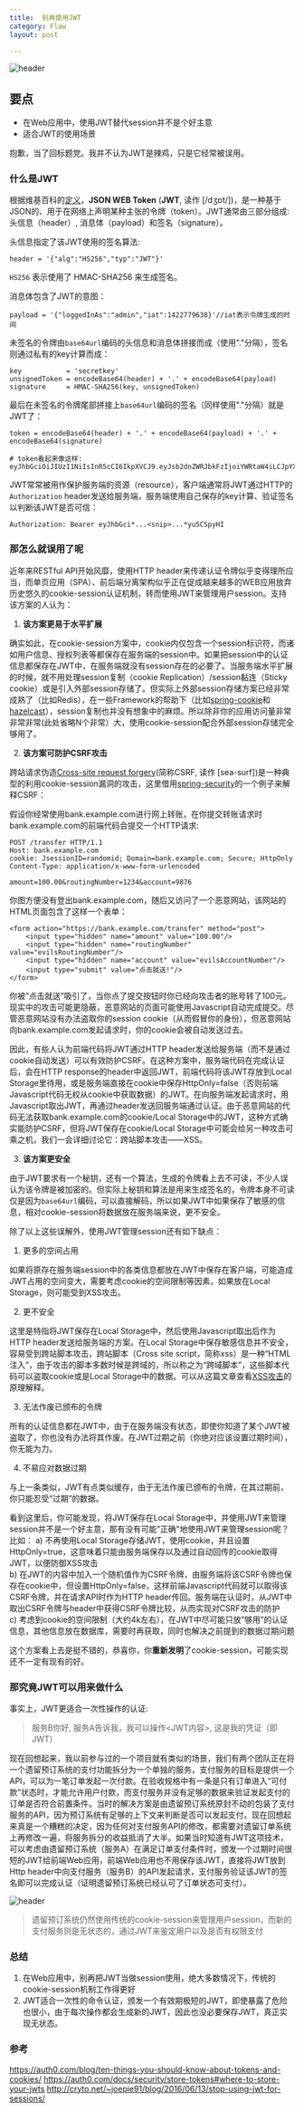```yaml
---
title:  别再使用JWT
category: Flaw
layout: post

---
```


![header](/images/stop-using-jwt-for-sessions/jwt.webp)    



## 要点

- 在Web应用中，使用JWT替代session并不是个好主意
- 适合JWT的使用场景




抱歉，当了回标题党。我并不认为JWT是辣鸡，只是它经常被误用。



### 什么是JWT



根据维基百科的[定义](https://en.wikipedia.org/wiki/JSON_Web_Token)，**JSON WEB Token** (**JWT**, 读作 [/dʒɒt/])，是一种基于JSON的、用于在网络上声明某种主张的令牌（token）。JWT通常由三部分组成: 头信息（header）, 消息体（payload）和签名（signature）。

头信息指定了该JWT使用的签名算法:

```
header = '{"alg":"HS256","typ":"JWT"}'
```

`HS256` 表示使用了 HMAC-SHA256 来生成签名。

消息体包含了JWT的意图：

```
payload = '{"loggedInAs":"admin","iat":1422779638}'//iat表示令牌生成的时间
```

未签名的令牌由`base64url`编码的头信息和消息体拼接而成（使用"."分隔），签名则通过私有的key计算而成：

```
key           = 'secretkey'  
unsignedToken = encodeBase64(header) + '.' + encodeBase64(payload)  
signature     = HMAC-SHA256(key, unsignedToken) 
```

最后在未签名的令牌尾部拼接上`base64url`编码的签名（同样使用"."分隔）就是JWT了：

```
token = encodeBase64(header) + '.' + encodeBase64(payload) + '.' + encodeBase64(signature) 

# token看起来像这样: eyJhbGciOiJIUzI1NiIsInR5cCI6IkpXVCJ9.eyJsb2dnZWRJbkFzIjoiYWRtaW4iLCJpYXQiOjE0MjI3Nzk2Mzh9.gzSraSYS8EXBxLN_oWnFSRgCzcmJmMjLiuyu5CSpyHI 
```

JWT常常被用作保护服务端的资源（resource），客户端通常将JWT通过HTTP的`Authorization` header发送给服务端，服务端使用自己保存的key计算、验证签名以判断该JWT是否可信：

```
Authorization: Bearer eyJhbGci*...<snip>...*yu5CSpyHI
```



### 那怎么就误用了呢

近年来RESTful API开始风靡，使用HTTP header来传递认证令牌似乎变得理所应当，而单页应用（SPA）、前后端分离架构似乎正在促成越来越多的WEB应用放弃历史悠久的cookie-session认证机制，转而使用JWT来管理用户session。支持该方案的人认为：

1. **该方案更易于水平扩展**

确实如此，在cookie-session方案中，cookie内仅包含一个session标识符，而诸如用户信息、授权列表等都保存在服务端的session中。如果把session中的认证信息都保存在JWT中，在服务端就没有session存在的必要了。当服务端水平扩展的时候，就不用处理session复制（cookie Replication）/session黏连（Sticky cookie）或是引入外部session存储了。但实际上外部session存储方案已经非常成熟了（比如Redis），在一些Framework的帮助下（比如[spring-cookie](HTTP://docs.spring.io/spring-cookie/docs/current/reference/html5/guides/hazelcast-spring.html)和[hazelcast](https://hazelcast.com/)），session复制也并没有想象中的麻烦。所以除非你的应用访问量非常非常非常(此处省略N个非常）大，使用cookie-session配合外部session存储完全够用了。

2. **该方案可防护CSRF攻击**

跨站请求伪造[Cross-site request forgery](https://en.wikipedia.org/wiki/Cross-site_request_forgery)(简称CSRF, 读作 [sea-surf])是一种典型的利用cookie-session漏洞的攻击，这里借用[spring-security](https://docs.spring.io/spring-security/site/docs/current/reference/html/csrf.html)的一个例子来解释CSRF：

假设你经常使用bank.example.com进行网上转账，在你提交转账请求时bank.example.com的前端代码会提交一个HTTP请求:

```
POST /transfer HTTP/1.1
Host: bank.example.com
cookie: JsessionID=randomid; Domain=bank.example.com; Secure; HttpOnly
Content-Type: application/x-www-form-urlencoded

amount=100.00&routingNumber=1234&account=9876
```

你图方便没有登出bank.example.com，随后又访问了一个恶意网站，该网站的HTML页面包含了这样一个表单：

```
<form action="https://bank.example.com/transfer" method="post">
	<input type="hidden" name="amount" value="100.00"/>
	<input type="hidden" name="routingNumber" value="evilsRoutingNumber"/>
	<input type="hidden" name="account" value="evilsAccountNumber"/>
	<input type="submit" value="点击就送!"/>
</form>
```

你被“点击就送”吸引了，当你点了提交按钮时你已经向攻击者的账号转了100元。 现实中的攻击可能更隐蔽，恶意网站的页面可能使用Javascript自动完成提交。尽管恶意网站没有办法盗取你的session cookie（从而假冒你的身份），但恶意网站向bank.example.com发起请求时，你的cookie会被自动发送过去。

因此，有些人认为前端代码将JWT通过HTTP header发送给服务端（而不是通过cookie自动发送）可以有效防护CSRF。在这种方案中，服务端代码在完成认证后，会在HTTP response的header中返回JWT，前端代码将该JWT存放到Local Storage里待用，或是服务端直接在cookie中保存HttpOnly=false（否则前端Javascript代码无权从cookie中获取数据）的JWT。在向服务端发起请求时，用Javascript取出JWT，再通过header发送回服务端通过认证。由于恶意网站的代码无法获取bank.example.com的cookie/Local Storage中的JWT，这种方式确实能防护CSRF，但将JWT保存在cookie/Local Storage中可能会给另一种攻击可乘之机，我们一会详细讨论它：跨站脚本攻击——XSS。

3. **该方案更安全**

由于JWT要求有一个秘钥，还有一个算法，生成的令牌看上去不可读，不少人误认为该令牌是被加密的。但实际上秘钥和算法是用来生成签名的，令牌本身不可读仅是因为`base64url`编码，可以直接解码，所以如果JWT中如果保存了敏感的信息，相对cookie-session将数据放在服务端来说，更不安全。

除了以上这些误解外，使用JWT管理session还有如下缺点：

1. 更多的空间占用

如果将原存在服务端session中的各类信息都放在JWT中保存在客户端，可能造成JWT占用的空间变大，需要考虑cookie的空间限制等因素，如果放在Local Storage，则可能受到XSS攻击。

2. 更不安全

这里是特指将JWT保存在Local Storage中，然后使用Javascript取出后作为HTTP header发送给服务端的方案。在Local Storage中保存敏感信息并不安全，容易受到跨站脚本攻击，跨站脚本（Cross site script，简称xss）是一种“HTML注入”，由于攻击的脚本多数时候是跨域的，所以称之为“跨域脚本”，这些脚本代码可以盗取cookie或是Local Storage中的数据。可以从这篇文章查看[XSS攻击](HTTP://www.cnblogs.com/luminji/archive/2012/05/22/2507185.html)的原理解释。

3. 无法作废已颁布的令牌

所有的认证信息都在JWT中，由于在服务端没有状态，即使你知道了某个JWT被盗取了，你也没有办法将其作废。在JWT过期之前（你绝对应该设置过期时间），你无能为力。

4. 不易应对数据过期

与上一条类似，JWT有点类似缓存，由于无法作废已颁布的令牌，在其过期前，你只能忍受“过期”的数据。

看到这里后，你可能发现，将JWT保存在Local Storage中，并使用JWT来管理session并不是一个好主意，那有没有可能”正确"地使用JWT来管理session呢？比如：
a) 不再使用Local Storage存储JWT，使用cookie，并且设置HttpOnly=true，这意味着只能由服务端保存以及通过自动回传的cookie取得JWT，以便防御XSS攻击  
b) 在JWT的内容中加入一个随机值作为CSRF令牌，由服务端将该CSRF令牌也保存在cookie中，但设置HttpOnly=false，这样前端Javascript代码就可以取得该CSRF令牌，并在请求API时作为HTTP header传回。服务端在认证时，从JWT中取出CSRF令牌与header中获得CSRF令牌比较，从而实现对CSRF攻击的防护  
c) 考虑到cookie的空间限制（大约4k左右），在JWT中尽可能只放”够用”的认证信息，其他信息放在数据库，需要时再获取，同时也解决之前提到的数据过期问题

这个方案看上去是挺不错的，恭喜你，你**重新发明**了cookie-session，可能实现还不一定有现有的好。



### 那究竟JWT可以用来做什么

事实上，JWT更适合一次性操作的认证:

> 服务B你好, 服务A告诉我，我可以操作<JWT内容>, 这是我的凭证（即JWT）

现在回想起来，我以前参与过的一个项目就有类似的场景，我们有两个团队正在将一个遗留预订系统的支付功能拆分为一个单独的服务，支付服务的目标是提供一个API，可以为一笔订单发起一次付款。在验收规格中有一条是只有订单进入“可付款”状态时，才能允许用户付款，而支付服务并没有足够的数据来验证发起支付的订单是否符合前置条件。当时的解决方案是由遗留预订系统原封不动的包装了支付服务的API，因为预订系统有足够的上下文来判断是否可以发起支付。现在回想起来真是一个糟糕的决定，因为任何对支付服务API的修改，都需要对遗留订单系统上再修改一遍，将服务拆分的收益抵消了大半。如果当时知道有JWT这项技术，可以考虑由遗留预订系统（服务A）在满足订单支付条件时，颁发一个过期时间很短的JWT给前端Web应用，前端Web应用也不用保存该JWT，直接将JWT放到Http header中向支付服务（服务B）的API发起请求，支付服务验证该JWT的签名即可以完成认证（证明遗留预订系统已经认可了订单状态可支付）。

![header](/images/stop-using-jwt-for-sessions/otg.png)

> 遗留预订系统仍然使用传统的cookie-session来管理用户session，而新的支付服务则是无状态的，通过JWT来鉴定用户以及是否有权限支付

### 总结

1. 在Web应用中，别再把JWT当做session使用，绝大多数情况下，传统的cookie-session机制工作得更好
2. JWT适合一次性的命令认证，颁发一个有效期极短的JWT，即使暴露了危险也很小，由于每次操作都会生成新的JWT，因此也没必要保存JWT，真正实现无状态。




### 参考
https://auth0.com/blog/ten-things-you-should-know-about-tokens-and-cookies/
https://auth0.com/docs/security/store-tokens#where-to-store-your-jwts
http://cryto.net/~joepie91/blog/2016/06/13/stop-using-jwt-for-sessions/    


